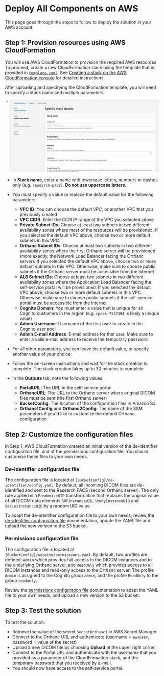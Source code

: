 # Deploy All Components on AWS

This page goes through the steps to follow to deploy the solution in your AWS account.

## Step 1: Provision resources using AWS CloudFormation

You will use AWS CloudFormation to provision the required AWS resources. To proceed, create a new CloudFormation stack using the template that is provided in [`template.yaml`](../cfn-template/template.yaml). See [Creating a stack on the AWS CloudFormation console](https://docs.aws.amazon.com/AWSCloudFormation/latest/UserGuide/cfn-console-create-stack.html) for detailed instructions.

After uploading and specifying the CloudFormation template, you will need to specify a stack name and multiple parameters:

<kbd>![Stack Parameters](../image/stack-creation.png)</kbd>

* In **Stack name**, enter a name with lowercase letters, numbers or dashes only (e.g. `research-pacs`). **Do not use uppercase letters**.

* You must specify a value or replace the default value for the following parameters:
  * **VPC ID**: You can choose the default VPC, or another VPC that you previously created
  * **VPC CIDR**: Enter the CIDR IP range of the VPC you selected above
  * **Private Subnet IDs**: Choose at least two subnets in two different availability zones where most of the resources will be provisioned. If you selected the default VPC above, choose two or more default subnets in this VPC.
  * **Orthanc Subnet IDs**: Choose at least two subnets in two different availability zones where the first Orthanc server will be provisioned (more exactly, the Network Load Balancer facing the Orthanc server). If you selected the default VPC above, choose two or more default subnets in this VPC. Otherwise, make sure to choose public subnets if the Orthanc server must be accessible from the Internet
  * **ALB Subnet IDs**: Choose at least two subnets in two different availability zones where the Application Load Balancer facing the self-service portal will be provisioned. If you selected the default VPC above, choose two or more default subnets in this VPC. Otherwise, make sure to choose public subnets if the self-service portal must be accessible from the Internet
  * **Cognito Domain**: You must enter a value that is unique for all Cognito customers in the region (e.g. `rpacs-7547394` is likely a unique value)
  * **Admin Username**: Username of the first user to create in the Cognito user pool
  * **Admin E-mail Address**: E-mail address for that user. Make sure to enter a valid e-mail address to receive the temporary password

* For all other parameters, you can leave the default value, or specify another value of your choice.

* Follow the on-screen instructions and wait for the stack creation to complete. The stack creation takes up to 30 minutes to complete.

* In the **Outputs** tab, note the following values:
  * **PortalURL**: The URL to the self-service portal
  * **OrthancURL**: The URL to the Orthanc server where original DICOM files must be sent (the first Orthanc server)
  * **BucketConfig**: The location of the configuration files in Amazon S3
  * **Orthanc1Config** and **Orthanc2Config**: The name of the SSM parameters if you'd like to customize the default Orthanc configuration

## Step 2: Customize the configuration files

In Step 1, AWS CloudFormation created an initial version of the de-identifier configuration file, and of the permissions configuration file. You should customize these files to your own needs.

### De-identifier configuration file

The configuration file is located at `{BucketConfig}/de-identifier/config.yaml`. By default, all incoming DICOM files are de-identified and sent to the Research PACS (second Orthanc server). The only rule applied is a `RandomizeUID` transformation that replaces the original value of all DICOM data elements `SOPInstanceUID`, `StudyInstanceUID` and `SeriesInstanceUID` by a random UID value.

To adapt the de-identifier configuration file to your own needs, review the [de-identifier configuration file](config-deidentifier.md) documentation, update the YAML file and upload the new version to the S3 bucket.

### Permissions configuration file

The configuration file is located at `{BucketConfig}/website/permissions.yaml`. By default, two profiles are defined: `Admin` which provides full access to the DICOM instances and to the underlying Orthanc server, and `ReadOnly` which provides access to all DICOM instances and read-only access to the Orthanc server. The profile `Admin` is assigned to the Cognito group `admin`, and the profile `ReadOnly` to the group `readonly`.

Review the [permissions configuration file](config-permissions.md) documentation to adapt the YAML file to your own needs, and upload a new version to the S3 bucket.

## Step 3: Test the solution

To test the solution:

* Retrieve the value of the secret `SecretOrthanc1` in AWS Secret Manager
* Connect to the Orthanc URL and authenticate (username = `awsuser`, password = value of the secret)
* Upload a new DICOM file by choosing **Upload** at the upper right corner
* Connect to the Portal URL and authenticate with the username that you provided as a parameter of the CloudFormation stack, and the temporary password that you received by e-mail.
* You should now have access to the self-service portal.
